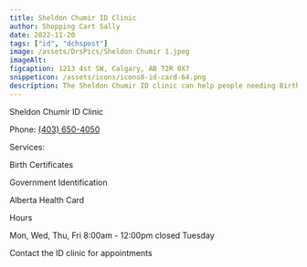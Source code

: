 ```yaml
---
title: Sheldon Chumir ID Clinic
author: Shopping Cart Sally
date: 2022-11-20
tags: ["id", "dchspost"]
image: /assets/DrsPics/Sheldon Chumir 1.jpeg
imageAlt:
figcaption: 1213 4st SW, Calgary, AB T2R 0X7
snippeticon: /assets/icons/icons8-id-card-64.png
description: The Sheldon Chumir ID clinic can help people needing Birth Certificates, Government Identification, Alberta Health Card
---
```


<p class="subHeader"> Sheldon Chumir ID Clinic</p>

Phone: <a href="tel:403-650-4050">(403) 650-4050</a>

<p class="subHeader">Services:</p>
Birth Certificates

Government Identification

Alberta Health Card
<p class="subHeader">Hours</p>

Mon, Wed, Thu, Fri 8:00am - 12:00pm closed Tuesday

Contact the ID clinic for appointments